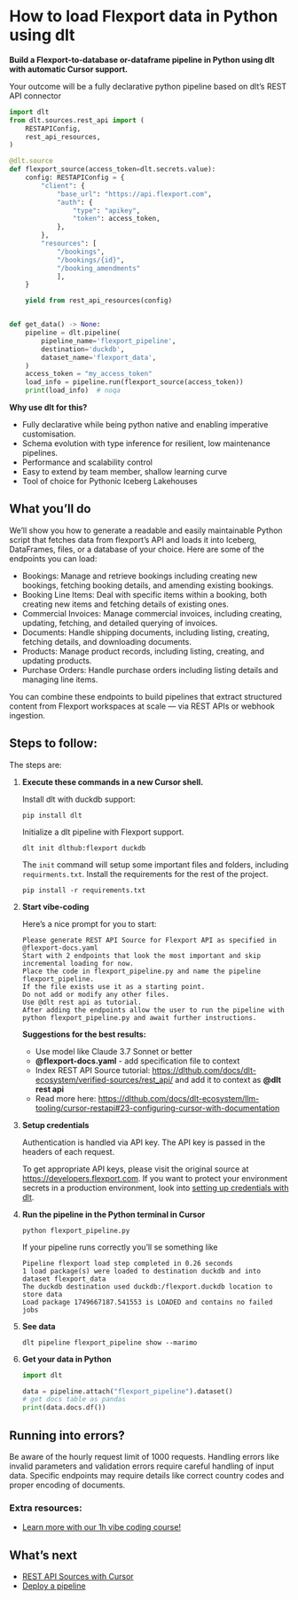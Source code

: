 # How to load Flexport data in Python using dlt

**Build a Flexport-to-database or-dataframe pipeline in Python using dlt with automatic Cursor support.**

Your outcome will be a fully declarative python pipeline based on dlt’s REST API connector

```python
import dlt
from dlt.sources.rest_api import (
    RESTAPIConfig,
    rest_api_resources,
)

@dlt.source
def flexport_source(access_token=dlt.secrets.value):
    config: RESTAPIConfig = {
        "client": {
            "base_url": "https://api.flexport.com",
            "auth": {
                "type": "apikey",
                "token": access_token,
            },
        },
        "resources": [
            "/bookings",
            "/bookings/{id}",
            "/booking_amendments"
            ],
    }

    yield from rest_api_resources(config)


def get_data() -> None:
    pipeline = dlt.pipeline(
        pipeline_name='flexport_pipeline',
        destination='duckdb',
        dataset_name='flexport_data', 
    )
    access_token = "my_access_token"
    load_info = pipeline.run(flexport_source(access_token))
    print(load_info)  # noqa
```

**Why use dlt for this?**

- Fully declarative while being python native and enabling imperative customisation.
- Schema evolution with type inference for resilient, low maintenance pipelines.
- Performance and scalability control
- Easy to extend by team member, shallow learning curve
- Tool of choice for Pythonic Iceberg  Lakehouses

## What you’ll do

We’ll show you how to generate a readable and easily maintainable Python script that fetches data from flexport’s API and loads it into Iceberg, DataFrames, files, or a database of your choice. Here are some of the endpoints you can load:

- Bookings: Manage and retrieve bookings including creating new bookings, fetching booking details, and amending existing bookings.
- Booking Line Items: Deal with specific items within a booking, both creating new items and fetching details of existing ones.
- Commercial Invoices: Manage commercial invoices, including creating, updating, fetching, and detailed querying of invoices.
- Documents: Handle shipping documents, including listing, creating, fetching details, and downloading documents.
- Products: Manage product records, including listing, creating, and updating products.
- Purchase Orders: Handle purchase orders including listing details and managing line items.

You can combine these endpoints to build pipelines that extract structured content from Flexport workspaces at scale — via REST APIs or webhook ingestion.

## Steps to follow:

The steps are:

1. **Execute these commands in a new Cursor shell.**
    
    Install dlt with duckdb support:
    ```shell
    pip install dlt
    ```

    Initialize a dlt pipeline with Flexport support.
    ```shell
    dlt init dlthub:flexport duckdb
    ```

    The `init` command will setup some important files and folders, including `requirments.txt`. Install the requirements for the rest of the project.
    ```shell
    pip install -r requirements.txt
    ```
    
2. **Start vibe-coding**
    
    Here’s a nice prompt for you to start: 
    
    ```
    Please generate REST API Source for Flexport API as specified in @flexport-docs.yaml 
    Start with 2 endpoints that look the most important and skip incremental loading for now. 
    Place the code in flexport_pipeline.py and name the pipeline flexport_pipeline. 
    If the file exists use it as a starting point. 
    Do not add or modify any other files. 
    Use @dlt rest api as tutorial. 
    After adding the endpoints allow the user to run the pipeline with python flexport_pipeline.py and await further instructions.
    
    ```
    
    **Suggestions for the best results:**
    - Use model like Claude 3.7 Sonnet or better
    - **@flexport-docs.yaml** - add specification file to context
    - Index REST API Source tutorial: https://dlthub.com/docs/dlt-ecosystem/verified-sources/rest_api/ and add it to context as **@dlt rest api**
    - Read more here: https://dlthub.com/docs/dlt-ecosystem/llm-tooling/cursor-restapi#23-configuring-cursor-with-documentation
    
3. **Setup credentials** 
    
    Authentication is handled via API key. The API key is passed in the headers of each request.
    
    To get appropriate API keys, please visit the original source at https://developers.flexport.com.
    If you want to protect your environment secrets in a production environment, look into [setting up credentials with dlt](https://dlthub.com/docs/walkthroughs/add_credentials).
    
4. **Run the pipeline in the Python terminal in Cursor**
    
    ```shell
    python flexport_pipeline.py
    ```
    
    If your pipeline runs correctly you’ll se something like
    
    ```shell
    Pipeline flexport load step completed in 0.26 seconds
    1 load package(s) were loaded to destination duckdb and into dataset flexport_data
    The duckdb destination used duckdb:/flexport.duckdb location to store data
    Load package 1749667187.541553 is LOADED and contains no failed jobs
    ```
    
5. **See data**
    
    ```shell
    dlt pipeline flexport_pipeline show --marimo
    ```
    
6. **Get your data in Python**
    
    ```python
    import dlt
    
    data = pipeline.attach("flexport_pipeline").dataset()
    # get docs table as pandas
    print(data.docs.df())
    ```

## Running into errors?

Be aware of the hourly request limit of 1000 requests. Handling errors like invalid parameters and validation errors require careful handling of input data. Specific endpoints may require details like correct country codes and proper encoding of documents.

### Extra resources:

- [Learn more with our 1h vibe coding course!](https://www.youtube.com/watch?v=GGid70rnJuM)

## What’s next

- [REST API Sources with Cursor](https://dlthub.com/docs/dlt-ecosystem/llm-tooling/cursor-restapi)
- [Deploy a pipeline](https://dlthub.com/docs/walkthroughs/deploy-a-pipeline)